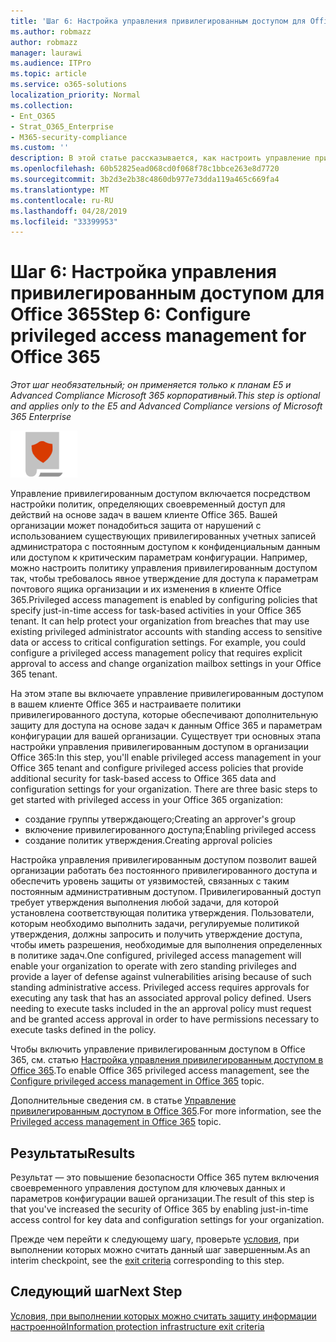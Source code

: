 ```yaml
---
title: 'Шаг 6: Настройка управления привилегированным доступом для Office 365'
ms.author: robmazz
author: robmazz
manager: laurawi
ms.audience: ITPro
ms.topic: article
ms.service: o365-solutions
localization_priority: Normal
ms.collection:
- Ent_O365
- Strat_O365_Enterprise
- M365-security-compliance
ms.custom: ''
description: В этой статье рассказывается, как настроить управление привилегированным доступом для Office 365.
ms.openlocfilehash: 60b52825ead068cd0f068f78c1bbce263e8d7720
ms.sourcegitcommit: 3b2d3e2b38c4860db977e73dda119a465c669fa4
ms.translationtype: MT
ms.contentlocale: ru-RU
ms.lasthandoff: 04/28/2019
ms.locfileid: "33399953"
---
```

# <a name="step-6-configure-privileged-access-management-for-office-365"></a><span data-ttu-id="5a332-103">Шаг 6: Настройка управления привилегированным доступом для Office 365</span><span class="sxs-lookup"><span data-stu-id="5a332-103">Step 6: Configure privileged access management for Office 365</span></span>

<span data-ttu-id="5a332-104">*Этот шаг необязательный; он применяется только к планам E5 и Advanced Compliance Microsoft 365 корпоративный.*</span><span class="sxs-lookup"><span data-stu-id="5a332-104">*This step is optional and applies only to the E5 and Advanced Compliance versions of Microsoft 365 Enterprise*</span></span>

![](./media/deploy-foundation-infrastructure/infoprotection_icon-small.png)

<span data-ttu-id="5a332-p101">Управление привилегированным доступом включается посредством настройки политик, определяющих своевременный доступ для действий на основе задач в вашем клиенте Office 365. Вашей организации может понадобиться защита от нарушений с использованием существующих привилегированных учетных записей администратора с постоянным доступом к конфиденциальным данным или доступом к критическим параметрам конфигурации. Например, можно настроить политику управления привилегированным доступом так, чтобы требовалось явное утверждение для доступа к параметрам почтового ящика организации и их изменения в клиенте Office 365.</span><span class="sxs-lookup"><span data-stu-id="5a332-p101">Privileged access management is enabled by configuring policies that specify just-in-time access for task-based activities in your Office 365 tenant. It can help protect your organization from breaches that may use existing privileged administrator accounts with standing access to sensitive data or access to critical configuration settings. For example, you could configure a privileged access management policy that requires explicit approval to access and change organization mailbox settings in your Office 365 tenant.</span></span>

<span data-ttu-id="5a332-p102">На этом этапе вы включаете управление привилегированным доступом в вашем клиенте Office 365 и настраиваете политики привилегированного доступа, которые обеспечивают дополнительную защиту для доступа на основе задач к данным Office 365 и параметрам конфигурации для вашей организации. Существует три основных этапа настройки управления привилегированным доступом в организации Office 365:</span><span class="sxs-lookup"><span data-stu-id="5a332-p102">In this step, you'll enable privileged access management in your Office 365 tenant and configure privileged access policies that provide additional security for task-based access to Office 365 data and configuration settings for your organization. There are three basic steps to get started with privileged access in your Office 365 organization:</span></span>
- <span data-ttu-id="5a332-110">создание группы утверждающего;</span><span class="sxs-lookup"><span data-stu-id="5a332-110">Creating an approver's group</span></span>
- <span data-ttu-id="5a332-111">включение привилегированного доступа;</span><span class="sxs-lookup"><span data-stu-id="5a332-111">Enabling privileged access</span></span>
- <span data-ttu-id="5a332-112">создание политик утверждения.</span><span class="sxs-lookup"><span data-stu-id="5a332-112">Creating approval policies</span></span>

<span data-ttu-id="5a332-p103">Настройка управления привилегированным доступом позволит вашей организации работать без постоянного привилегированного доступа и обеспечить уровень защиты от уязвимостей, связанных с таким постоянным административным доступом. Привилегированный доступ требует утверждения выполнения любой задачи, для которой установлена соответствующая политика утверждения. Пользователи, которым необходимо выполнить задачи, регулируемые политикой утверждения, должны запросить и получить утверждение доступа, чтобы иметь разрешения, необходимые для выполнения определенных в политике задач.</span><span class="sxs-lookup"><span data-stu-id="5a332-p103">One configured, privileged access management will enable your organization to operate with zero standing privileges and provide a layer of defense against vulnerabilities arising because of such standing administrative access. Privileged access requires approvals for executing any task that has an associated approval policy defined. Users needing to execute tasks included in the an approval policy must request and be granted access approval in order to have permissions necessary to execute tasks defined in the policy.</span></span>

<span data-ttu-id="5a332-116">Чтобы включить управление привилегированным доступом в Office 365, см. статью [Настройка управления привилегированным доступом в Office 365](https://docs.microsoft.com/office365/securitycompliance/privileged-access-management-configuration).</span><span class="sxs-lookup"><span data-stu-id="5a332-116">To enable Office 365 privileged access management, see the [Configure privileged access management in Office 365](https://docs.microsoft.com/office365/securitycompliance/privileged-access-management-configuration) topic.</span></span>

<span data-ttu-id="5a332-117">Дополнительные сведения см. в статье [Управление привилегированным доступом в Office 365](https://docs.microsoft.com/office365/securitycompliance/privileged-access-management-overview).</span><span class="sxs-lookup"><span data-stu-id="5a332-117">For more information, see the [Privileged access management in Office 365](https://docs.microsoft.com/office365/securitycompliance/privileged-access-management-overview) topic.</span></span>

## <a name="results"></a><span data-ttu-id="5a332-118">Результаты</span><span class="sxs-lookup"><span data-stu-id="5a332-118">Results</span></span>

<span data-ttu-id="5a332-119">Результат — это повышение безопасности Office 365 путем включения своевременного управления доступом для ключевых данных и параметров конфигурации вашей организации.</span><span class="sxs-lookup"><span data-stu-id="5a332-119">The result of this step is that you've increased the security of Office 365 by enabling just-in-time access control for key data and configuration settings for your organization.</span></span>

<span data-ttu-id="5a332-120">Прежде чем перейти к следующему шагу, проверьте [условия](infoprotect-exit-criteria.md#crit-infoprotect-step6), при выполнении которых можно считать данный шаг завершенным.</span><span class="sxs-lookup"><span data-stu-id="5a332-120">As an interim checkpoint, see the [exit criteria](infoprotect-exit-criteria.md#crit-infoprotect-step6) corresponding to this step.</span></span>

## <a name="next-step"></a><span data-ttu-id="5a332-121">Следующий шаг</span><span class="sxs-lookup"><span data-stu-id="5a332-121">Next Step</span></span>

[<span data-ttu-id="5a332-122">Условия, при выполнении которых можно считать защиту информации настроенной</span><span class="sxs-lookup"><span data-stu-id="5a332-122">Information protection infrastructure exit criteria</span></span>](infoprotect-exit-criteria.md)